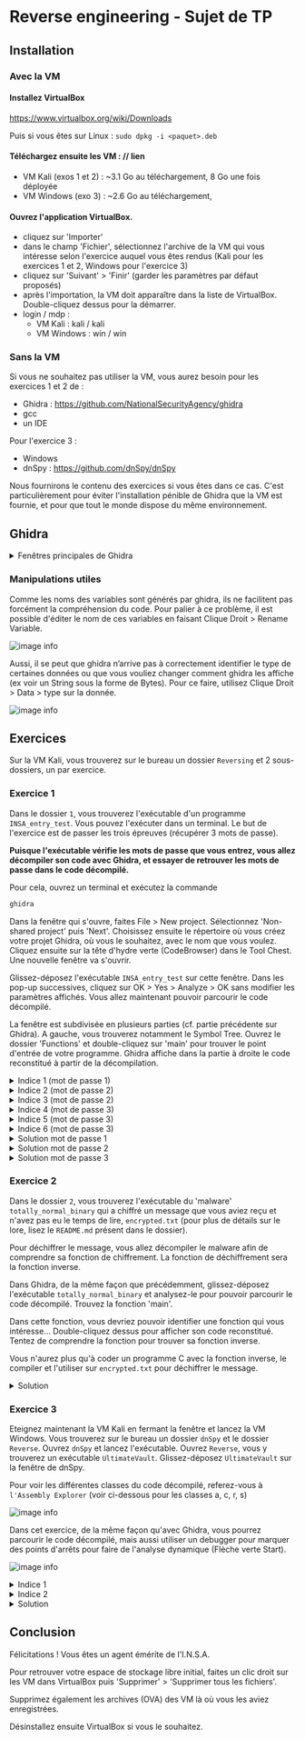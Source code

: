 # Reverse engineering - Sujet de TP

## Installation

### Avec la VM
#### Installez VirtualBox

https://www.virtualbox.org/wiki/Downloads

Puis si vous êtes sur Linux :
`sudo dpkg -i <paquet>.deb`

#### Téléchargez ensuite les VM : // lien
- VM Kali (exos 1 et 2) : ~3.1 Go au téléchargement, 8 Go une fois déployée
- VM Windows (exo 3) : ~2.6 Go au téléchargement, 

#### Ouvrez l'application VirtualBox.
- cliquez sur 'Importer'
- dans le champ 'Fichier', sélectionnez l'archive de la VM qui vous intéresse selon l'exercice auquel vous êtes rendus (Kali pour les exercices 1 et 2, Windows pour l'exercice 3)
- cliquez sur 'Suivant' > 'Finir' (garder les paramètres par défaut proposés)
- après l'importation, la VM doit apparaître dans la liste de VirtualBox. Double-cliquez dessus pour la démarrer.
- login / mdp : 
	- VM Kali : kali / kali
	- VM Windows : win / win

### Sans la VM
Si vous ne souhaitez pas utiliser la VM, vous aurez besoin pour les exercices 1 et 2 de :
- Ghidra : https://github.com/NationalSecurityAgency/ghidra
- gcc
- un IDE

Pour l'exercice 3 :
- Windows
- dnSpy : https://github.com/dnSpy/dnSpy

Nous fournirons le contenu des exercices si vous êtes dans ce cas. C'est particulièrement pour éviter l'installation pénible de Ghidra que la VM est fournie, et pour que tout le monde dispose du même environnement.

## Ghidra

<details><summary>Fenêtres principales de Ghidra</summary>

#### Program Trees
Dans le coin supérieur gauche, une fenêtre présente les sections du programme : il s’agit de la section `Program Trees`. Si vous avez déjà utilisé un outil comme PeStudio, cela devrait vous sembler familier.

![image info](images/pt.png)

#### Symbol Tree
La section `Symbol Tree` est très utile : elle contient les importations, les exportations et les fonctions que le programme utilise pour exécuter ses activités malveillantes.

![image info](images/st.png)

Lorsque Ghidra importe et analyse le programme, il tente d’attribuer un nom à certaines fonctions sur la base de l’analyse automatisée qu’il a effectuée. Dans l’image ci-dessus, l’une des fonctions est nommée « main ». 

**Si vous double-cliquez dessus, la fenêtre « Listing » principale de Ghidra est actualisée et affiche le code d’assembleur de la fonction main**

Nous pouvons également voir que certaines fonctions suivent une convention de dénomination générique qui commence par le préfixe « FUN_ », suivi d’une série de chiffres. Il s’agit de fonctions qui n’ont pas été définies par Ghidra et qui sont nommées « FUN_ » pour « function ». On leur attribue une valeur numérique hexadécimale qui représente l’emplacement de la fonction dans le code binaire.


#### Listing
La partie centrale de Ghidra (`Listing`) represente le code assembleur resultant au désassemblage du binaire du programme.

![image info](images/listing.png)


#### Decompile

Si vous cliquez sur une fonction comme « main », la fenêtre `Decompile` est mise à jour et contient maintenant des données. Cette fenêtre indique où Ghidra a tenté de convertir le code d’assemblage de la fenêtre « Listing » en C. L’analyste peut ainsi voir à quoi ressemblait le code de l’auteur.

![image info](images/decom.png)

</details>

### Manipulations utiles

Comme les noms des variables sont générés par ghidra, ils ne facilitent pas forcément la compréhension du code. Pour palier à ce problème, il est possible d'éditer le nom de ces variables en faisant Clique Droit > Rename Variable. 

![image info](images/renamevar.png)

Aussi, il se peut que ghidra n’arrive pas à correctement identifier le type de certaines données ou que vous vouliez changer comment ghidra les affiche (ex voir un String sous la forme de Bytes). Pour ce faire, utilisez Clique Droit > Data > type sur la donnée.

![image info](images/changetype.png)

## Exercices
Sur la VM Kali, vous trouverez sur le bureau un dossier `Reversing` et 2 sous-dossiers, un par exercice.

### Exercice 1

Dans le dossier `1`, vous trouverez l'exécutable d'un programme `INSA_entry_test`. Vous pouvez l'exécuter dans un terminal. Le but de l'exercice est de passer les trois épreuves (récupérer 3 mots de passe).

**Puisque l'exécutable vérifie les mots de passe que vous entrez, vous allez décompiler son code avec Ghidra, et essayer de retrouver les mots de passe dans le code décompilé.**

Pour cela, ouvrez un terminal et exécutez la commande

```bash
ghidra
```

Dans la fenêtre qui s'ouvre, faites File > New project. Sélectionnez 'Non-shared project' puis 'Next'. Choisissez ensuite le répertoire où vous créez votre projet Ghidra, où vous le souhaitez, avec le nom que vous voulez.
Cliquez ensuite sur la tête d'hydre verte (CodeBrowser) dans le Tool Chest. Une nouvelle fenêtre va s'ouvrir.

Glissez-déposez l'exécutable `INSA_entry_test` sur cette fenêtre. Dans les pop-up successives, cliquez sur OK > Yes > Analyze > OK sans modifier les paramètres affichés. Vous allez maintenant pouvoir parcourir le code décompilé.

La fenêtre est subdivisée en plusieurs parties (cf. partie précédente sur Ghidra). A gauche, vous trouverez notamment le Symbol Tree. Ouvrez le dossier 'Functions' et double-cliquez sur 'main' pour trouver le point d'entrée de votre programme. Ghidra affiche dans la partie à droite le code reconstitué à partir de la décompilation.

<details><summary>Indice 1 (mot de passe 1)</summary>

Repérez la fonction qui compare la valeur entrée au mot de passe attendu.
</details>

<details><summary>Indice 2 (mot de passe 2)</summary>

La fonction qui vérifie le mot de passe le fait par rapport à une variable qui a subi un pré-traitement via la fonction `rv`. Double-cliquez sur cette fonction pour comprendre ce qu'elle fait. L'un de ses arguments est le mot de passe attendu. Revenez au code décompilé de la fonction `test` et double-cliquez sur la variable passée pour cet argument.
</details>

<details><summary>Indice 3 (mot de passe 2)</summary>

Il s'agit de la variable `r`. Une fois que vous avez double-cliqué dessus, vous pouvez voir dans la fenêtre de Listing que son type est indéfini. Comme expliqué plus haut dans les manipulations utiles, faites un clic droit et spécifiez un type approprié via Data.
	Si vous avez spécifié le bon type et que vous avez compris la fonction `rv`, vous devriez pouvoir trouver la solution !
</details>

<details><summary>Indice 4 (mot de passe 3)</summary>

De la même façon que précédemment, une fonction (`xr`) pré-traite une variable qui est ensuite comparée au mot de passe entré. Identifiez ce que fait cette fonction. Identifiez la variable, passée en argument de cette fonction dans `test`, qui représente le mot de passe attendu.
</details>

<details><summary>Indice 5 (mot de passe 3)</summary>

La fonction `xr` est un XOR. Il s'agit d'une opération bit à bit. Vous pouvez utiliser ce site [CyberChef](https://cyberchef.org/) pour faire les opération s entre les bytes que vous voyez dans le listing représentant `x` et la clé, que vous trouverez dans test. Attention, dans le listing, les bytes sont representés en hexdecimal, il convient de les transformer en byte 'brut' (raw bytes) au préalable avec `From Hex` si vous utilisez CyberChef.
</details>

<details><summary>Indice 6 (mot de passe 3)</summary>

Voici la [recette CyberChef](https://cyberchef.org/#recipe=From_Hex('Space')XOR(%7B'option':'Hex','string':''%7D,'Standard',false)) utilisée pour la transformation.
</details>

<details><summary>Solution mot de passe 1</summary>

INSA{YodelingYogurt}
</details>

<details><summary>Solution mot de passe 2</summary>

INSA{ZigzaggingZucchini}
</details>

<details><summary>Solution mot de passe 3</summary>

INSA{GigglingGingerbread}
[Recette CyberChef complète](https://cyberchef.org/#recipe=From_Hex('Space')XOR(%7B'option':'Hex','string':'0x42'%7D,'Standard',false)&input=MGIgMGMgMTEgMDMgMzkgMDUgMmIgMjUgMjUgMmUgMmIgMmMgMjUgMDUgMmIgMmMgMjUgMjcgMzAgMjAgMzAgMjcgMjMgMjYgM2Y) .
</details>


### Exercice 2

Dans le dossier `2`, vous trouverez l'exécutable du 'malware' `totally_normal_binary` qui a chiffré un message que vous aviez reçu et n'avez pas eu le temps de lire, `encrypted.txt` (pour plus de détails sur le lore, lisez le `README.md` présent dans le dossier).

Pour déchiffrer le message, vous allez décompiler le malware afin de comprendre sa fonction de chiffrement. La fonction de déchiffrement sera la fonction inverse.

Dans Ghidra, de la même façon que précédemment, glissez-déposez l'exécutable `totally_normal_binary` et analysez-le pour pouvoir parcourir le code décompilé. Trouvez la fonction 'main'.

Dans cette fonction, vous devriez pouvoir identifier une fonction qui vous intéresse... Double-cliquez dessus pour afficher son code reconstitué. Tentez de comprendre la fonction pour trouver sa fonction inverse.

Vous n'aurez plus qu'à coder un programme C avec la fonction inverse, le compiler et l'utiliser sur `encrypted.txt` pour déchiffrer le message.
<details><summary>Solution</summary>
	
```c
#include <stdio.h>

#define KEY 0xABCD1234 // Clé XOR pour le chiffrement
#define SUB_BASE 3 // Valeur de base pour la soustraction

void decryptFile(const char *inputFile, const char *outputFile) {
    FILE *input = fopen(inputFile, "r");
    FILE *output = fopen(outputFile, "w");

    if (input == NULL || output == NULL) {
        perror("Error when opening files");
        return;
    }

    int c;
    int sub = 1;
    int counter = 0;
    while ((c = fgetc(input)) != EOF) {
        // Déchiffrement
        c = c - sub;
        c = c ^ KEY;

        fputc(c, output);

        // Variation périodique de la soustraction basée sur le counter
        sub = (SUB_BASE + (counter % 10)) % 21;
        counter++;
    }

    fclose(input);
    fclose(output);
}


int main() {
    const char *encryptedFile = "./encrypted.txt";
    const char *decryptedFile = "./decrypted.txt";

    // Déchiffrement
    decryptFile(encryptedFile, decryptedFile);
    printf("Successful decryption.\n");

    return 0;
}
```

A titre d'information, voici le code source de `totally_normal_binary`
```c
#include <stdio.h>

#define KEY 0xABCD1234 // Clé XOR pour le chiffrement
#define ADD_BASE 3 // Valeur de base pour l'addition

void encryptFile(const char *inputFile, const char *outputFile) {
    FILE *input = fopen(inputFile, "r");
    FILE *output = fopen(outputFile, "w");

    if (input == NULL || output == NULL) {
        perror("Error when opening files");
        return;
    }

    int c;
    int add = 1;
    int counter = 0;
    while ((c = fgetc(input)) != EOF) {
        // Chiffrement : XOR avec la clé et addition
        c = c ^ KEY;
        c = c + add;

        fputc(c, output);

        // Variation périodique de l'addition basée sur le counter
        add = (ADD_BASE + (counter % 10)) % 21;
        counter++;
    }

    fclose(input);
    fclose(output);
}

int main() {
    const char *inputFile = "./original_file.txt";
    const char *encryptedFile = "./encrypted.txt";

    encryptFile(inputFile, encryptedFile);
    printf("Successful encryption.\n");

    if(remove(inputFile) == 0) {
        printf("Original file successfully deteleted.\n");
    } else {
        printf("Unable to delete the original file.\n");
    }

    return 0;
}
```
</details>


### Exercice 3

Eteignez maintenant la VM Kali en fermant la fenêtre et lancez la VM Windows. Vous trouverez sur le bureau un dossier `dnSpy` et le dossier `Reverse`. Ouvrez `dnSpy` et lancez l'exécutable. Ouvrez `Reverse`, vous y trouverez un exécutable `UltimateVault`. Glissez-déposez `UltimateVault` sur la fenêtre de dnSpy. 

Pour voir les différentes classes du code décompilé, referez-vous à `l'Assembly Explorer` (voir ci-dessous pour les classes a, c, r, s)

![image info](images/dnspyAssemblyExplorer.png)

Dans cet exercice, de la même façon qu'avec Ghidra, vous pourrez parcourir le code décompilé, mais aussi utiliser un debugger pour marquer des points d'arrêts pour faire de l'analyse dynamique (Flèche verte Start).

![image info](images/dnspy.png)

<details><summary>Indice 1</summary>
 
 Tout se passe dans la classe `s`.
</details>

<details><summary>Indice 2</summary>

Il est possible d'éditer certaines valeurs lors de l'exécution avec le debugger.
</details>

<details><summary>Solution</summary>


</details>

## Conclusion

Félicitations ! Vous êtes un agent émérite de l'I.N.S.A.

Pour retrouver votre espace de stockage libre initial, faites un clic droit sur les VM dans VirtualBox puis 'Supprimer' > 'Supprimer tous les fichiers'.

Supprimez également les archives (OVA) des VM là où vous les aviez enregistrées.

Désinstallez ensuite VirtualBox si vous le souhaitez.
